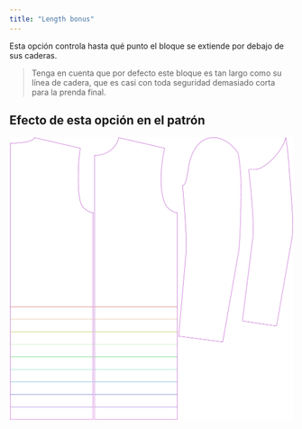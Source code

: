 ```yaml
---
title: "Length bonus"
---
```


Esta opción controla hasta qué punto el bloque se extiende por debajo de sus caderas.

> Tenga en cuenta que por defecto este bloque es tan largo como su línea de cadera, que es casi con toda seguridad demasiado corta para la prenda final.

## Efecto de esta opción en el patrón

![Esta imagen muestra el efecto de esta opción superponiendo varias variantes que tienen un valor diferente para esta opción](bent_lengthbonus_sample.svg "Efecto de esta opción en el patrón")
